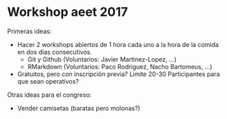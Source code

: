 # Workshop aeet 2017

Primeras ideas:
- Hacer 2 workshops abiertos de 1 hora cada uno a la hora de la comida en dos dias consecutivos.
  - Git y Github (Voluntarios: Javier Martinez-Lopez, ...)
  - RMarkdown (Voluntarios: Paco Rodriguez, Nacho Bartomeus, ...)
- Gratuitos, pero con inscripción previa? Limite 20-30 Participantes para que sean operativos?

Otras ideas para el congreso: 
- Vender camisetas (baratas pero molonas?)
